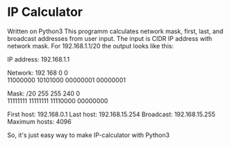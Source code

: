 # IP Calculator
Written on Python3
This programm calculates network mask, first, last, and broadcast addresses from user input.
The input is CIDR IP address with network mask.
For 192.168.1.1/20 the output looks like this:

IP address: 192.168.1.1

Network:
192      168      0        0       
11000000 10101000 00000001 00000001

Mask:
/20
255      255      240      0       
11111111 11111111 11110000 00000000

First host: 192.168.0.1
Last host:  192.168.15.254
Broadcast:  192.168.15.255
Maximum hosts: 4096

So, it's just easy way to make IP-calculator with Python3
